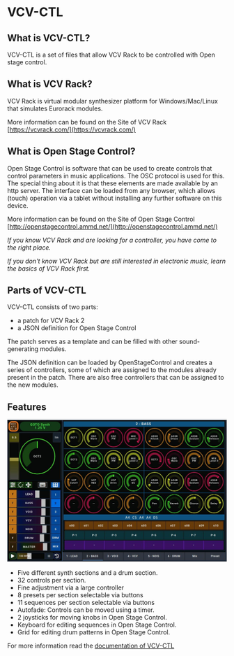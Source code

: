 # VCV-CTL

## What is VCV-CTL?

VCV-CTL is a set of files that allow VCV Rack to be controlled with Open stage control.

## What is VCV Rack?

VCV Rack is virtual modular synthesizer platform for Windows/Mac/Linux that simulates Eurorack modules.

More information can be found on the Site of VCV Rack [https://vcvrack.com/](https://vcvrack.com/)

## What is Open Stage Control?

Open Stage Control is software that can be used to create controls that control parameters in music applications.
The OSC protocol is used for this.
The special thing about it is that these elements are made available by an http server. The interface can be loaded from any browser, which allows (touch) operation via a tablet without installing any further software on this device.

More information can be found on the Site of Open Stage Control [http://openstagecontrol.ammd.net/](http://openstagecontrol.ammd.net/)


*If you know VCV Rack and are looking for a controller, you have come to the right place.*

*If you don't know VCV Rack but are still interested in electronic music, learn the basics of VCV Rack first.*

## Parts of VCV-CTL

VCV-CTL consists of two parts:

- a patch for VCV Rack 2
- a JSON definition for Open Stage Control

The patch serves as a template and can be filled with other sound-generating modules.

The JSON definition can be loaded by OpenStageControl and creates a series of controllers, some of which are assigned to the modules already present in the patch.
There are also free controllers that can be assigned to the new modules.

## Features

![](doc/OpenStage-Main.jpg)

- Five different synth sections and a drum section.
- 32 controls per section.
- Fine adjustment via a large controller
- 8 presets per section selectable via buttons
- 11 sequences per section selectable via buttons
- Autofade: Controls can be moved using a timer.
- 2 joysticks for moving knobs in Open Stage Control.
- Keyboard for editing sequences in Open Stage Control.
- Grid for editing drum patterns in Open Stage Control.

For more information read the [documentation of VCV-CTL](/doc/doc.md)
